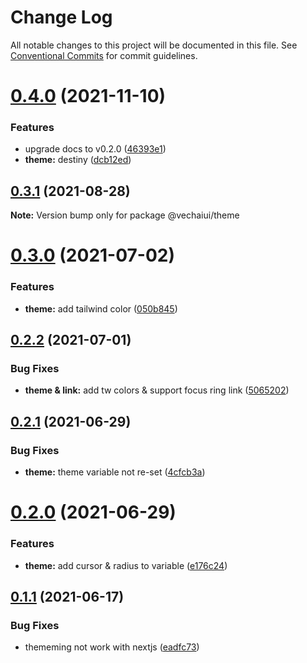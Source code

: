# Change Log

All notable changes to this project will be documented in this file.
See [Conventional Commits](https://conventionalcommits.org) for commit guidelines.

# [0.4.0](https://github.com/vechai/vechaiui/compare/@vechaiui/theme@0.3.1...@vechaiui/theme@0.4.0) (2021-11-10)


### Features

* upgrade docs to v0.2.0 ([46393e1](https://github.com/vechai/vechaiui/commit/46393e1c7a91b9562b89fe49680f3c3698fb37b9))
* **theme:** destiny ([dcb12ed](https://github.com/vechai/vechaiui/commit/dcb12ed6082c9dce591bfbb598d9121ef3ab0821))





## [0.3.1](https://github.com/vechai/vechaiui/compare/@vechaiui/theme@0.3.0...@vechaiui/theme@0.3.1) (2021-08-28)

**Note:** Version bump only for package @vechaiui/theme





# [0.3.0](https://github.com/vechai/vechaiui/compare/@vechaiui/theme@0.2.2...@vechaiui/theme@0.3.0) (2021-07-02)


### Features

* **theme:** add tailwind color ([050b845](https://github.com/vechai/vechaiui/commit/050b845bf6dc4d5c999d212ce69378e389a49a74))





## [0.2.2](https://github.com/vechai/vechaiui/compare/@vechaiui/theme@0.2.1...@vechaiui/theme@0.2.2) (2021-07-01)


### Bug Fixes

* **theme & link:** add tw colors & support focus ring link ([5065202](https://github.com/vechai/vechaiui/commit/5065202c07616ad1b69e0b07f9391e395e55f409))





## [0.2.1](https://github.com/vechai/vechaiui/compare/@vechaiui/theme@0.2.0...@vechaiui/theme@0.2.1) (2021-06-29)


### Bug Fixes

* **theme:** theme variable not re-set ([4cfcb3a](https://github.com/vechai/vechaiui/commit/4cfcb3ab9c674f958af6b272a9390b750b0564b1))





# [0.2.0](https://github.com/vechai/vechaiui/compare/@vechaiui/theme@0.1.1...@vechaiui/theme@0.2.0) (2021-06-29)


### Features

* **theme:** add cursor & radius to variable ([e176c24](https://github.com/vechai/vechaiui/commit/e176c24def39299f62b6352183c174d1f3a1bc69))





## [0.1.1](https://github.com/vechai/vechaiui/compare/@vechaiui/theme@0.1.0...@vechaiui/theme@0.1.1) (2021-06-17)


### Bug Fixes

* thememing not work with nextjs ([eadfc73](https://github.com/vechai/vechaiui/commit/eadfc732a9d9995ff8b46bceae51631fa1800b2e))
